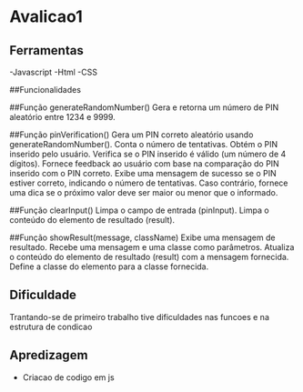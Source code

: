 # Avalicao1
## Ferramentas
-Javascript
-Html
-CSS

##Funcionalidades

##Função generateRandomNumber()
Gera e retorna um número de PIN aleatório entre 1234 e 9999.

##Função pinVerification()
Gera um PIN correto aleatório usando generateRandomNumber().
Conta o número de tentativas.
Obtém o PIN inserido pelo usuário.
Verifica se o PIN inserido é válido (um número de 4 dígitos).
Fornece feedback ao usuário com base na comparação do PIN inserido com o PIN correto.
Exibe uma mensagem de sucesso se o PIN estiver correto, indicando o número de tentativas.
Caso contrário, fornece uma dica se o próximo valor deve ser maior ou menor que o informado.

##Função clearInput()
Limpa o campo de entrada (pinInput).
Limpa o conteúdo do elemento de resultado (result).

##Função showResult(message, className)
Exibe uma mensagem de resultado.
Recebe uma mensagem e uma classe como parâmetros.
Atualiza o conteúdo do elemento de resultado (result) com a mensagem fornecida.
Define a classe do elemento para a classe fornecida.

## Dificuldade
Trantando-se de primeiro trabalho tive dificuldades nas funcoes e na estrutura de condicao

## Apredizagem 
- Criacao de codigo em js
